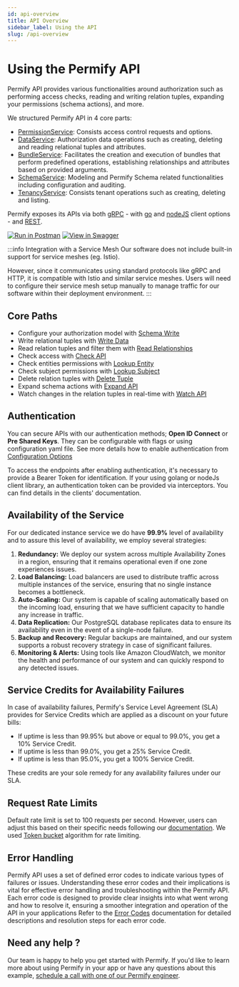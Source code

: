 ```yaml
---
id: api-overview
title: API Overview
sidebar_label: Using the API
slug: /api-overview
---
```


# Using the Permify API

Permify API provides various functionalities around authorization such as performing access checks, reading and writing relation tuples, expanding your permissions (schema actions), and more.

We structured Permify API in 4 core parts:

- [PermissionService]: Consists access control requests and options.
- [DataService]: Authorization data operations such as creating, deleting and reading relational tuples and attributes.
- [BundleService]: Facilitates the creation and execution of bundles that perform predefined operations, establishing relationships and attributes based on provided arguments.
- [SchemaService]: Modeling and Permify Schema related functionalities including configuration and auditing.
- [TenancyService]: Consists tenant operations such as creating, deleting and listing.

Permify exposes its APIs via both [gRPC](https://buf.build/permifyco/permify/docs/main:base.v1) - with [go] and [nodeJS] client options - and [REST](https://restfulapi.net/).

[PermissionService]: ./permission
[DataService]: ./data
[BundleService]: ./bundle
[SchemaService]: ./schema
[TenancyService]: ./tenancy
[go]: https://github.com/Permify/permify-go
[nodeJS]: https://github.com/Permify/permify-node

[![Run in Postman](https://run.pstmn.io/button.svg)](https://www.postman.com/permify-dev/workspace/permify/collection)
[![View in Swagger](http://jessemillar.github.io/view-in-swagger-button/button.svg)](https://permify.github.io/permify-swagger/)


:::info Integration with a Service Mesh
Our software does not include built-in support for service meshes (eg. Istio). 

However, since it communicates using standard protocols like gRPC and HTTP, it is compatible with Istio and similar service meshes. Users will need to configure their service mesh setup manually to manage traffic for our software within their deployment environment.
:::

## Core Paths

- Configure your authorization model with [Schema Write](./api-overview/schema/write-schema.md)
- Write relational tuples with [Write Data](./api-overview/data/write-data.md)
- Read relation tuples and filter them with [Read Relationships](./api-overview/data/read-relationships.md)
- Check access with [Check API](./api-overview/permission/check-api.md)
- Check entities permissions with [Lookup Entity](./api-overview/permission/lookup-entity.md)
- Check subject permissions with [Lookup Subject](./api-overview/permission/lookup-subject.md)
- Delete relation tuples with [Delete Tuple](./api-overview/data/delete-data.md)
- Expand schema actions with [Expand API](./api-overview/permission/expand-api.md)
- Watch changes in the relation tuples in real-time with [Watch API](./api-overview/watch/watch-changes.md)

## Authentication

You can secure APIs with our authentication methods; **Open ID Connect** or **Pre Shared Keys**. They can be configurable with flags or using configuration yaml file. See more details how to enable authentication from [Configuration Options](../reference/configuration)

To access the endpoints after enabling authentication, it's necessary to provide a Bearer Token for identification. If your using golang or nodeJs client library, an authentication token can be provided via interceptors. You can find details in the clients' documentation.

## Availability of the Service

For our dedicated instance service we do have **99.9%** level of availability and to assure this level of availability, we employ several strategies:

1. **Redundancy:** We deploy our system across multiple Availability Zones in a region, ensuring that it remains operational even if one zone experiences issues.
2. **Load Balancing:** Load balancers are used to distribute traffic across multiple instances of the service, ensuring that no single instance becomes a bottleneck.
3. **Auto-Scaling:** Our system is capable of scaling automatically based on the incoming load, ensuring that we have sufficient capacity to handle any increase in traffic.
4. **Data Replication:** Our PostgreSQL database replicates data to ensure its availability even in the event of a single-node failure.
5. **Backup and Recovery:** Regular backups are maintained, and our system supports a robust recovery strategy in case of significant failures.
6. **Monitoring & Alerts:** Using tools like Amazon CloudWatch, we monitor the health and performance of our system and can quickly respond to any detected issues.

## Service Credits for Availability Failures

In case of availability failures, Permify's Service Level Agreement (SLA) provides for Service Credits which are applied as a discount on your future bills:

- If uptime is less than 99.95% but above or equal to 99.0%, you get a 10% Service Credit.
- If uptime is less than 99.0%, you get a 25% Service Credit.
- If uptime is less than 95.0%, you get a 100% Service Credit.

These credits are your sole remedy for any availability failures under our SLA.

## Request Rate Limits

Default rate limit is set to 100 requests per second. However, users can adjust this based on their specific needs following our [documentation](https://docs.permify.co/docs/reference/configuration). We used [Token bucket](https://en.wikipedia.org/wiki/Token_bucket) algorithm for rate limiting.

## Error Handling

Permify API uses a set of defined error codes to indicate various types of failures or issues. 
Understanding these error codes and their implications is vital for effective error handling and troubleshooting within the Permify API. 
Each error code is designed to provide clear insights into what went wrong and how to resolve it, ensuring a smoother integration and operation of the API in your applications
Refer to the [Error Codes](https://github.com/Permify/permify/blob/master/proto/base/v1/errors.proto) documentation for detailed descriptions and resolution steps for each error code.


## Need any help ?

Our team is happy to help you get started with Permify. If you'd like to learn more about using Permify in your app or have any questions about this example, [schedule a call with one of our Permify engineer](https://meetings-eu1.hubspot.com/ege-aytin/call-with-an-expert).
